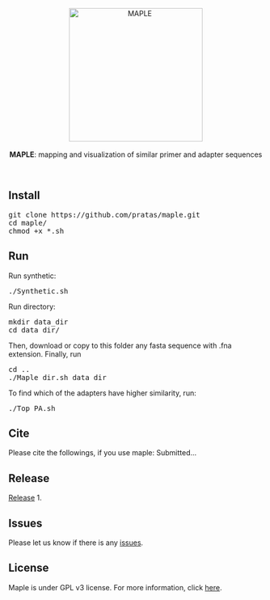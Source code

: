 <p align="center"><img src="logo.png"
alt="MAPLE" height="264" border="0" /><br><br>
<b>MAPLE</b>: mapping and visualization of similar primer and adapter sequences</p>
<br>

## Install
<pre>
git clone https://github.com/pratas/maple.git
cd maple/
chmod +x *.sh
</pre>

## Run
Run synthetic:
<pre>
./Synthetic.sh
</pre>

Run directory:
<pre>
mkdir data_dir
cd data_dir/
</pre>
Then, download or copy to this folder any fasta sequence with .fna extension. Finally, run
<pre>
cd ..
./Maple_dir.sh data_dir
</pre>
To find which of the adapters have higher similarity, run:
<pre>
./Top_PA.sh
</pre>

## Cite
Please cite the followings, if you use maple:
Submitted...

## Release
[Release](https://github.com/pratas/maple/releases) 1.

## Issues
Please let us know if there is any
[issues](https://github.com/pratas/maple/issues).

## License
Maple is under GPL v3 license. For more information, click [here](http://www.gnu.org/licenses/gpl-3.0.html).

